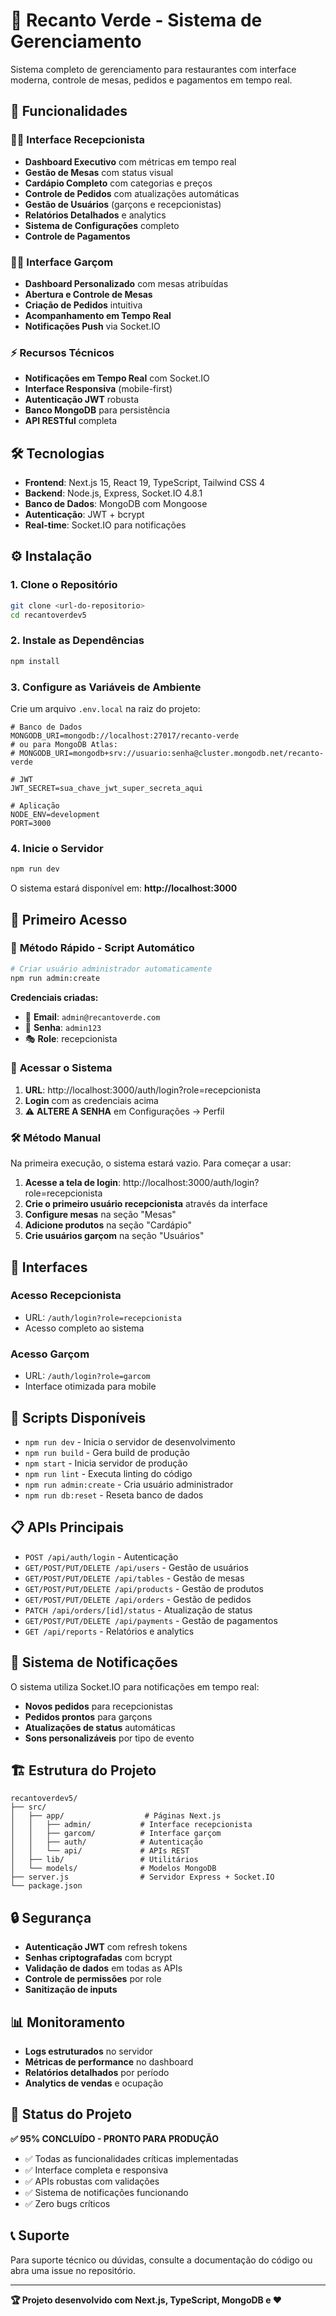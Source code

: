 # 🍃 Recanto Verde - Sistema de Gerenciamento

Sistema completo de gerenciamento para restaurantes com interface moderna, controle de mesas, pedidos e pagamentos em tempo real.

## 🚀 Funcionalidades

### 👨‍💼 Interface Recepcionista
- **Dashboard Executivo** com métricas em tempo real
- **Gestão de Mesas** com status visual
- **Cardápio Completo** com categorias e preços
- **Controle de Pedidos** com atualizações automáticas
- **Gestão de Usuários** (garçons e recepcionistas)
- **Relatórios Detalhados** e analytics
- **Sistema de Configurações** completo
- **Controle de Pagamentos**

### 👨‍🍳 Interface Garçom
- **Dashboard Personalizado** com mesas atribuídas
- **Abertura e Controle de Mesas**
- **Criação de Pedidos** intuitiva
- **Acompanhamento em Tempo Real**
- **Notificações Push** via Socket.IO

### ⚡ Recursos Técnicos
- **Notificações em Tempo Real** com Socket.IO
- **Interface Responsiva** (mobile-first)
- **Autenticação JWT** robusta
- **Banco MongoDB** para persistência
- **API RESTful** completa

## 🛠️ Tecnologias

- **Frontend**: Next.js 15, React 19, TypeScript, Tailwind CSS 4
- **Backend**: Node.js, Express, Socket.IO 4.8.1
- **Banco de Dados**: MongoDB com Mongoose
- **Autenticação**: JWT + bcrypt
- **Real-time**: Socket.IO para notificações

## ⚙️ Instalação

### 1. Clone o Repositório
```bash
git clone <url-do-repositorio>
cd recantoverdev5
```

### 2. Instale as Dependências
```bash
npm install
```

### 3. Configure as Variáveis de Ambiente
Crie um arquivo `.env.local` na raiz do projeto:

```env
# Banco de Dados
MONGODB_URI=mongodb://localhost:27017/recanto-verde
# ou para MongoDB Atlas:
# MONGODB_URI=mongodb+srv://usuario:senha@cluster.mongodb.net/recanto-verde

# JWT
JWT_SECRET=sua_chave_jwt_super_secreta_aqui

# Aplicação
NODE_ENV=development
PORT=3000
```

### 4. Inicie o Servidor
```bash
npm run dev
```

O sistema estará disponível em: **http://localhost:3000**

## 👤 Primeiro Acesso

### 🚀 **Método Rápido - Script Automático**
```bash
# Criar usuário administrador automaticamente
npm run admin:create
```

**Credenciais criadas:**
- 📧 **Email**: `admin@recantoverde.com`
- 🔑 **Senha**: `admin123`
- 🎭 **Role**: recepcionista

### 🔗 **Acessar o Sistema**
1. **URL**: http://localhost:3000/auth/login?role=recepcionista
2. **Login** com as credenciais acima
3. ⚠️ **ALTERE A SENHA** em Configurações → Perfil

### 🛠️ **Método Manual**
Na primeira execução, o sistema estará vazio. Para começar a usar:

1. **Acesse a tela de login**: http://localhost:3000/auth/login?role=recepcionista
2. **Crie o primeiro usuário recepcionista** através da interface
3. **Configure mesas** na seção "Mesas"
4. **Adicione produtos** na seção "Cardápio"
5. **Crie usuários garçom** na seção "Usuários"

## 📱 Interfaces

### Acesso Recepcionista
- URL: `/auth/login?role=recepcionista`
- Acesso completo ao sistema

### Acesso Garçom
- URL: `/auth/login?role=garcom`
- Interface otimizada para mobile

## 🔧 Scripts Disponíveis

- `npm run dev` - Inicia o servidor de desenvolvimento
- `npm run build` - Gera build de produção
- `npm start` - Inicia servidor de produção
- `npm run lint` - Executa linting do código
- `npm run admin:create` - Cria usuário administrador
- `npm run db:reset` - Reseta banco de dados

## 📋 APIs Principais

- `POST /api/auth/login` - Autenticação
- `GET/POST/PUT/DELETE /api/users` - Gestão de usuários
- `GET/POST/PUT/DELETE /api/tables` - Gestão de mesas
- `GET/POST/PUT/DELETE /api/products` - Gestão de produtos
- `GET/POST/PUT/DELETE /api/orders` - Gestão de pedidos
- `PATCH /api/orders/[id]/status` - Atualização de status
- `GET/POST/PUT/DELETE /api/payments` - Gestão de pagamentos
- `GET /api/reports` - Relatórios e analytics

## 🔔 Sistema de Notificações

O sistema utiliza Socket.IO para notificações em tempo real:
- **Novos pedidos** para recepcionistas
- **Pedidos prontos** para garçons
- **Atualizações de status** automáticas
- **Sons personalizáveis** por tipo de evento

## 🏗️ Estrutura do Projeto

```
recantoverdev5/
├── src/
│   ├── app/                  # Páginas Next.js
│   │   ├── admin/           # Interface recepcionista
│   │   ├── garcom/          # Interface garçom
│   │   ├── auth/            # Autenticação
│   │   └── api/             # APIs REST
│   ├── lib/                 # Utilitários
│   └── models/              # Modelos MongoDB
├── server.js                # Servidor Express + Socket.IO
└── package.json
```

## 🔒 Segurança

- **Autenticação JWT** com refresh tokens
- **Senhas criptografadas** com bcrypt
- **Validação de dados** em todas as APIs
- **Controle de permissões** por role
- **Sanitização de inputs**

## 📊 Monitoramento

- **Logs estruturados** no servidor
- **Métricas de performance** no dashboard
- **Relatórios detalhados** por período
- **Analytics de vendas** e ocupação

## 🎯 Status do Projeto

**✅ 95% CONCLUÍDO - PRONTO PARA PRODUÇÃO**

- ✅ Todas as funcionalidades críticas implementadas
- ✅ Interface completa e responsiva
- ✅ APIs robustas com validações
- ✅ Sistema de notificações funcionando
- ✅ Zero bugs críticos

## 📞 Suporte

Para suporte técnico ou dúvidas, consulte a documentação do código ou abra uma issue no repositório.

---

**🏆 Projeto desenvolvido com Next.js, TypeScript, MongoDB e ❤️**

